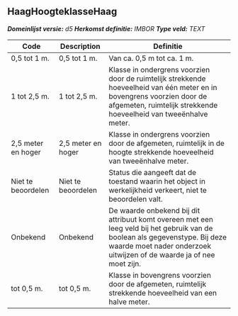 ﻿## HaagHoogteklasseHaag

*__Domeinlijst versie:__ d5*
*__Herkomst definitie:__ IMBOR*
*__Type veld:__ TEXT*

|__Code__ |__Description__ |__Definitie__	|
|	---	|	---	|   ---	| 
| 0,5 tot 1 m. | 0,5 tot 1 m. | Van ca. 0,5 m tot ca. 1 m. |
| 1 tot 2,5 m. | 1 tot 2,5 m. | Klasse in ondergrens voorzien door de ruimtelijk strekkende hoeveelheid van één meter en in bovengrens voorzien door de afgemeten, ruimtelijk strekkende hoeveelheid van tweeënhalve meter. |
| 2,5 meter en hoger | 2,5 meter en hoger | Klasse in ondergrens voorzien door de afgemeten, ruimtelijk in de hoogte strekkende hoeveelheid van tweeënhalve meter. |
| Niet te beoordelen | Niet te beoordelen | Status die aangeeft dat de toestand waarin het object in werkelijkheid verkeert, niet te beoordelen valt. |
| Onbekend | Onbekend | De waarde onbekend bij dit attribuut komt overeen met een leeg veld bij het gebruik van de boolean als gegevenstype. Bij deze waarde moet nader onderzoek uitwijzen of de waarde ja of nee moet zijn. |
| tot 0,5 m. | tot 0,5 m. | Klasse in bovengrens voorzien door de afgemeten, ruimtelijk strekkende hoeveelheid van een halve meter. |
